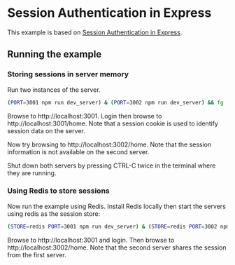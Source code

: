 # Session Authentication in Express

This example is based on [Session Authentication in Express](https://www.youtube.com/watch?v=OH6Z0dJ_Huk).

## Running the example

### Storing sessions in server memory

Run two instances of the server.
```bash
(PORT=3001 npm run dev_server) & (PORT=3002 npm run dev_server) && fg
```
Browse to http://localhost:3001.  Login then browse to http://localhost:3001/home.  Note that a session cookie is used to identify session data on the server.

Now try browsing to http://localhost:3002/home.  Note that the session information is not available on the second server.

Shut down both servers by pressing CTRL-C twice in the terminal where they are running.

### Using Redis to store sessions

Now run the example using Redis.  Install Redis locally then start the servers using redis as the session store:
```bash
(STORE=redis PORT=3001 npm run dev_server) & (STORE=redis PORT=3002 npm run dev_server) && fg
```

Browse to http://localhost:3001 and login.  Then browse to http://localhost:3002/home.  Note that the second server shares the session from the first server.